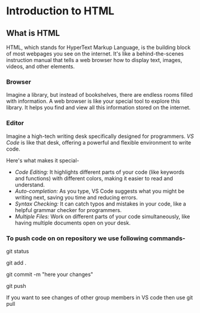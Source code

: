 # Introduction to HTML
## What is HTML
HTML, which stands for HyperText Markup Language, is the building block of most webpages you see on the internet. It's like a behind-the-scenes instruction manual that tells a web browser how to display text, images, videos, and other elements.

### Browser
Imagine a library, but instead of bookshelves, there are endless rooms filled with information. A web browser is like your special tool to explore this library. It helps you find and view all this information stored on the internet.

### Editor
Imagine a high-tech writing desk specifically designed for programmers.  *VS Code* is like that desk, offering a powerful and flexible environment to write code.

Here's what makes it special-

- *Code Editing:* It highlights different parts of your code (like keywords and functions) with different colors, making it easier to read and understand.
- *Auto-completion:* As you type, VS Code suggests what you might be writing next, saving you time and reducing errors.
- *Syntax Checking:* It can catch typos and mistakes in your code, like a helpful grammar checker for programmers.
- *Multiple Files:* Work on different parts of your code simultaneously, like having multiple documents open on your desk.

### To push code on on repository we use following commands-
git status

git add .

git commit -m "here your changes"

git push

If you want to see changes of other group members in VS code then use
git pull


